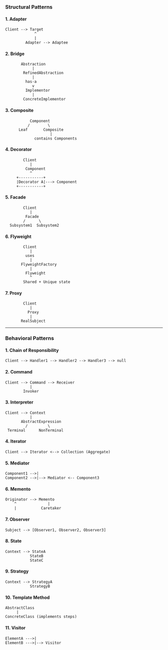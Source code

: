 ### **Structural Patterns**

#### 1. **Adapter**

```
Client --> Target
             ^
             |
         Adapter --> Adaptee
```

#### 2. **Bridge**

```
       Abstraction
            |
        RefinedAbstraction
            |
         has-a
            v
         Implementor
            |
        ConcreteImplementor
```

#### 3. **Composite**

```
           Component
          /        \
      Leaf       Composite
                    |
             contains Components
```

#### 4. **Decorator**

```
        Client
           |
         Component
           ^
     +-----------+
     |Decorator A|---> Component
     +-----------+
```

#### 5. **Facade**

```
        Client
           |
         Facade
        /      \
  Subsystem1  Subsystem2
```

#### 6. **Flyweight**

```
        Client
           |
         uses
           |
       FlyweightFactory
           |
         Flyweight
           ^
        Shared + Unique state
```

#### 7. **Proxy**

```
        Client
           |
          Proxy
           |
       RealSubject
```

---

### **Behavioral Patterns**

#### 1. **Chain of Responsibility**

```
Client --> Handler1 --> Handler2 --> Handler3 --> null
```

#### 2. **Command**

```
Client --> Command --> Receiver
           |
        Invoker
```

#### 3. **Interpreter**

```
Client --> Context
           |
       AbstractExpression
         /         \
 Terminal      NonTerminal
```

#### 4. **Iterator**

```
Client --> Iterator <--> Collection (Aggregate)
```

#### 5. **Mediator**

```
Component1 -->|
Component2 -->|--> Mediator <-- Component3
```

#### 6. **Memento**

```
Originator --> Memento
    ^              |
    |           Caretaker
```

#### 7. **Observer**

```
Subject --> [Observer1, Observer2, Observer3]
```

#### 8. **State**

```
Context --> StateA
           StateB
           StateC
```

#### 9. **Strategy**

```
Context --> StrategyA
           StrategyB
```

#### 10. **Template Method**

```
AbstractClass
     |
ConcreteClass (implements steps)
```

#### 11. **Visitor**

```
ElementA --->|
ElementB --->|--> Visitor
```
